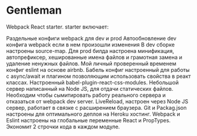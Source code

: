 # Gentleman
Webpack React starter. 
starter включает:

Раздельные конфиги webpack для dev и prod 
Автообновление dev конфига webpack если в нем произошли изменения
В dev сборке настроены source-map.
Для prod билда настроена минификация, автопрефиксер, xешированные имена файлов и грамотная замена и удаление ненужных файлов.
Мой личный проверенный временем конфиг eslint на основе airbnb.
Бабель конфиг настроенный для работы с async/await и плагином позволяющим использовать свойства в реакт классах.
Настроенный babel-plugin-react-css-modules.
Небольшой сервер написанный на Node JS, для отдачи статических файлов. Необходим чтобы сымитировать работу реального сервера и отказаться от webpack dev server.
LiveReload, настроен через Node JS сервер, работает в связке с расширением браузера.
Git и Packag.json настроены для оптимального деплоя на Heroku хостинг.
Webpack и Eslint настроены на глобальные переменные React и PropTypes. Экономит 2 строчки кода в каждом модуле.
